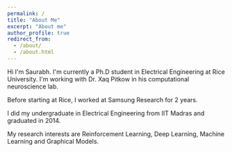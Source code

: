 ```yaml
---
permalink: /
title: "About Me"
excerpt: "About me"
author_profile: true
redirect_from:
  - /about/
  - /about.html
---
```


Hi I'm Saurabh. I'm currently a Ph.D student in Electrical Engineering at Rice University.
I'm working with Dr. Xaq Pitkow in his computational neuroscience lab.

Before starting at Rice, I worked at Samsung Research for 2 years.

I did my undergraduate in Electrical Engineering from IIT Madras and graduated in 2014.


My research interests are Reinforcement Learning, Deep Learning, Machine Learning and Graphical Models.
